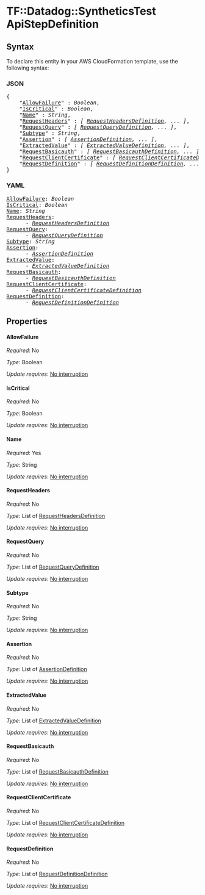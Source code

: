 # TF::Datadog::SyntheticsTest ApiStepDefinition

## Syntax

To declare this entity in your AWS CloudFormation template, use the following syntax:

### JSON

<pre>
{
    "<a href="#allowfailure" title="AllowFailure">AllowFailure</a>" : <i>Boolean</i>,
    "<a href="#iscritical" title="IsCritical">IsCritical</a>" : <i>Boolean</i>,
    "<a href="#name" title="Name">Name</a>" : <i>String</i>,
    "<a href="#requestheaders" title="RequestHeaders">RequestHeaders</a>" : <i>[ <a href="requestheadersdefinition.md">RequestHeadersDefinition</a>, ... ]</i>,
    "<a href="#requestquery" title="RequestQuery">RequestQuery</a>" : <i>[ <a href="requestquerydefinition.md">RequestQueryDefinition</a>, ... ]</i>,
    "<a href="#subtype" title="Subtype">Subtype</a>" : <i>String</i>,
    "<a href="#assertion" title="Assertion">Assertion</a>" : <i>[ <a href="assertiondefinition.md">AssertionDefinition</a>, ... ]</i>,
    "<a href="#extractedvalue" title="ExtractedValue">ExtractedValue</a>" : <i>[ <a href="extractedvaluedefinition.md">ExtractedValueDefinition</a>, ... ]</i>,
    "<a href="#requestbasicauth" title="RequestBasicauth">RequestBasicauth</a>" : <i>[ <a href="requestbasicauthdefinition.md">RequestBasicauthDefinition</a>, ... ]</i>,
    "<a href="#requestclientcertificate" title="RequestClientCertificate">RequestClientCertificate</a>" : <i>[ <a href="requestclientcertificatedefinition.md">RequestClientCertificateDefinition</a>, ... ]</i>,
    "<a href="#requestdefinition" title="RequestDefinition">RequestDefinition</a>" : <i>[ <a href="requestdefinitiondefinition.md">RequestDefinitionDefinition</a>, ... ]</i>
}
</pre>

### YAML

<pre>
<a href="#allowfailure" title="AllowFailure">AllowFailure</a>: <i>Boolean</i>
<a href="#iscritical" title="IsCritical">IsCritical</a>: <i>Boolean</i>
<a href="#name" title="Name">Name</a>: <i>String</i>
<a href="#requestheaders" title="RequestHeaders">RequestHeaders</a>: <i>
      - <a href="requestheadersdefinition.md">RequestHeadersDefinition</a></i>
<a href="#requestquery" title="RequestQuery">RequestQuery</a>: <i>
      - <a href="requestquerydefinition.md">RequestQueryDefinition</a></i>
<a href="#subtype" title="Subtype">Subtype</a>: <i>String</i>
<a href="#assertion" title="Assertion">Assertion</a>: <i>
      - <a href="assertiondefinition.md">AssertionDefinition</a></i>
<a href="#extractedvalue" title="ExtractedValue">ExtractedValue</a>: <i>
      - <a href="extractedvaluedefinition.md">ExtractedValueDefinition</a></i>
<a href="#requestbasicauth" title="RequestBasicauth">RequestBasicauth</a>: <i>
      - <a href="requestbasicauthdefinition.md">RequestBasicauthDefinition</a></i>
<a href="#requestclientcertificate" title="RequestClientCertificate">RequestClientCertificate</a>: <i>
      - <a href="requestclientcertificatedefinition.md">RequestClientCertificateDefinition</a></i>
<a href="#requestdefinition" title="RequestDefinition">RequestDefinition</a>: <i>
      - <a href="requestdefinitiondefinition.md">RequestDefinitionDefinition</a></i>
</pre>

## Properties

#### AllowFailure

_Required_: No

_Type_: Boolean

_Update requires_: [No interruption](https://docs.aws.amazon.com/AWSCloudFormation/latest/UserGuide/using-cfn-updating-stacks-update-behaviors.html#update-no-interrupt)

#### IsCritical

_Required_: No

_Type_: Boolean

_Update requires_: [No interruption](https://docs.aws.amazon.com/AWSCloudFormation/latest/UserGuide/using-cfn-updating-stacks-update-behaviors.html#update-no-interrupt)

#### Name

_Required_: Yes

_Type_: String

_Update requires_: [No interruption](https://docs.aws.amazon.com/AWSCloudFormation/latest/UserGuide/using-cfn-updating-stacks-update-behaviors.html#update-no-interrupt)

#### RequestHeaders

_Required_: No

_Type_: List of <a href="requestheadersdefinition.md">RequestHeadersDefinition</a>

_Update requires_: [No interruption](https://docs.aws.amazon.com/AWSCloudFormation/latest/UserGuide/using-cfn-updating-stacks-update-behaviors.html#update-no-interrupt)

#### RequestQuery

_Required_: No

_Type_: List of <a href="requestquerydefinition.md">RequestQueryDefinition</a>

_Update requires_: [No interruption](https://docs.aws.amazon.com/AWSCloudFormation/latest/UserGuide/using-cfn-updating-stacks-update-behaviors.html#update-no-interrupt)

#### Subtype

_Required_: No

_Type_: String

_Update requires_: [No interruption](https://docs.aws.amazon.com/AWSCloudFormation/latest/UserGuide/using-cfn-updating-stacks-update-behaviors.html#update-no-interrupt)

#### Assertion

_Required_: No

_Type_: List of <a href="assertiondefinition.md">AssertionDefinition</a>

_Update requires_: [No interruption](https://docs.aws.amazon.com/AWSCloudFormation/latest/UserGuide/using-cfn-updating-stacks-update-behaviors.html#update-no-interrupt)

#### ExtractedValue

_Required_: No

_Type_: List of <a href="extractedvaluedefinition.md">ExtractedValueDefinition</a>

_Update requires_: [No interruption](https://docs.aws.amazon.com/AWSCloudFormation/latest/UserGuide/using-cfn-updating-stacks-update-behaviors.html#update-no-interrupt)

#### RequestBasicauth

_Required_: No

_Type_: List of <a href="requestbasicauthdefinition.md">RequestBasicauthDefinition</a>

_Update requires_: [No interruption](https://docs.aws.amazon.com/AWSCloudFormation/latest/UserGuide/using-cfn-updating-stacks-update-behaviors.html#update-no-interrupt)

#### RequestClientCertificate

_Required_: No

_Type_: List of <a href="requestclientcertificatedefinition.md">RequestClientCertificateDefinition</a>

_Update requires_: [No interruption](https://docs.aws.amazon.com/AWSCloudFormation/latest/UserGuide/using-cfn-updating-stacks-update-behaviors.html#update-no-interrupt)

#### RequestDefinition

_Required_: No

_Type_: List of <a href="requestdefinitiondefinition.md">RequestDefinitionDefinition</a>

_Update requires_: [No interruption](https://docs.aws.amazon.com/AWSCloudFormation/latest/UserGuide/using-cfn-updating-stacks-update-behaviors.html#update-no-interrupt)

